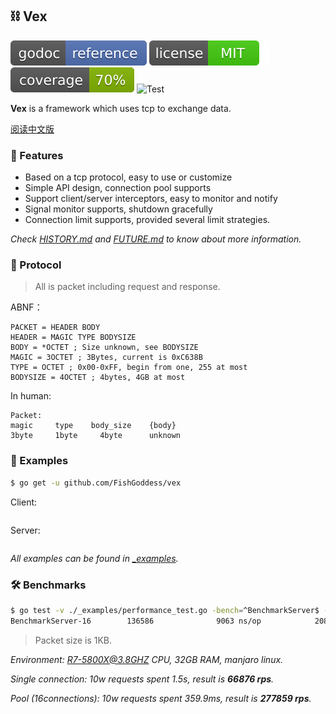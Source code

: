 ## ⛓ Vex

[![Go Doc](_icons/godoc.svg)](https://pkg.go.dev/github.com/FishGoddess/vex)
[![License](_icons/license.svg)](https://opensource.org/licenses/MIT)
[![Coverage](_icons/coverage.svg)](./_icons/coverage.svg)
![Test](https://github.com/FishGoddess/vex/actions/workflows/test.yml/badge.svg)

**Vex** is a framework which uses tcp to exchange data.

[阅读中文版](./README.md)

### 🍃 Features

* Based on a tcp protocol, easy to use or customize
* Simple API design, connection pool supports
* Support client/server interceptors, easy to monitor and notify
* Signal monitor supports, shutdown gracefully
* Connection limit supports, provided several limit strategies.

_Check [HISTORY.md](./HISTORY.md) and [FUTURE.md](./FUTURE.md) to know about more information._

### 📃 Protocol

> All is packet including request and response.

ABNF：

```abnf
PACKET = HEADER BODY
HEADER = MAGIC TYPE BODYSIZE
BODY = *OCTET ; Size unknown, see BODYSIZE
MAGIC = 3OCTET ; 3Bytes, current is 0xC638B
TYPE = OCTET ; 0x00-0xFF, begin from one, 255 at most
BODYSIZE = 4OCTET ; 4bytes, 4GB at most
```

In human:

```
Packet:
magic     type    body_size    {body}
3byte     1byte     4byte      unknown
```

### 🔦 Examples

```bash
$ go get -u github.com/FishGoddess/vex
```

Client:

```go
```

Server:

```go
```

_All examples can be found in [_examples](./_examples)._

### 🛠 Benchmarks

```bash
$ go test -v ./_examples/performance_test.go -bench=^BenchmarkServer$ -benchtime=1s
BenchmarkServer-16        136586              9063 ns/op            2080 B/op          6 allocs/op
```

> Packet size is 1KB.

_Environment: R7-5800X@3.8GHZ CPU, 32GB RAM, manjaro linux._

_Single connection: 10w requests spent 1.5s, result is **66876 rps**._

_Pool (16connections): 10w requests spent 359.9ms, result is **277859 rps**._

